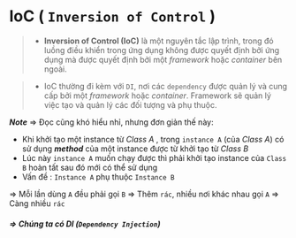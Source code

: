 # IoC ( `Inversion of Control` )

> - **Inversion of Control (IoC)** là một nguyên tắc lập trình, trong đó luồng điều khiển trong ứng dụng không được quyết định bởi ứng dụng mà được quyết định bởi một _framework_ hoặc _container_ bên ngoài.

> - IoC thường đi kèm với `DI`, nơi các `dependency` được quản lý và cung cấp bởi một _framework_ hoặc _container_. Framework sẽ quản lý việc tạo và quản lý các đối tượng và phụ thuộc.

_**Note**_ => Đọc cũng khó hiểu nhỉ, nhưng đơn giản thế này:

- Khi khởi tạo một instance từ _Class A_ , trong `instance A` (của _Class A_) có sử dụng _**method**_ của một instance được từ khởi tạo từ _Class B_
- Lúc này `instance A` muốn chạy được thì phải khởi tạo instance của `Class B` hoàn tất sau đó mới có thể sử dụng
- Vấn đề : `Instance A` phụ thuộc `Instance B`

=> Mỗi lần dùng `A` đều phải gọi `B` => Thêm `rác`, nhiều nơi khác nhau gọi `A` => Càng nhiều `rác`

##### => Chúng ta có DI (`Dependency Injection`)
